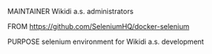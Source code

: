 MAINTAINER Wikidi a.s. administrators

FROM https://github.com/SeleniumHQ/docker-selenium

PURPOSE selenium environment for Wikidi a.s. development
